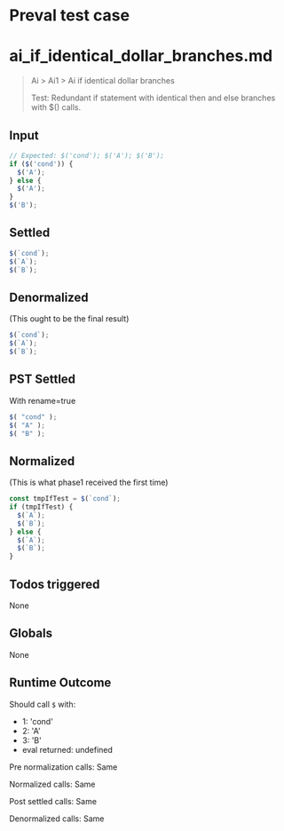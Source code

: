 # Preval test case

# ai_if_identical_dollar_branches.md

> Ai > Ai1 > Ai if identical dollar branches
>
> Test: Redundant if statement with identical then and else branches with $() calls.

## Input

`````js filename=intro
// Expected: $('cond'); $('A'); $('B');
if ($('cond')) {
  $('A');
} else {
  $('A');
}
$('B');
`````


## Settled


`````js filename=intro
$(`cond`);
$(`A`);
$(`B`);
`````


## Denormalized
(This ought to be the final result)

`````js filename=intro
$(`cond`);
$(`A`);
$(`B`);
`````


## PST Settled
With rename=true

`````js filename=intro
$( "cond" );
$( "A" );
$( "B" );
`````


## Normalized
(This is what phase1 received the first time)

`````js filename=intro
const tmpIfTest = $(`cond`);
if (tmpIfTest) {
  $(`A`);
  $(`B`);
} else {
  $(`A`);
  $(`B`);
}
`````


## Todos triggered


None


## Globals


None


## Runtime Outcome


Should call `$` with:
 - 1: 'cond'
 - 2: 'A'
 - 3: 'B'
 - eval returned: undefined

Pre normalization calls: Same

Normalized calls: Same

Post settled calls: Same

Denormalized calls: Same
